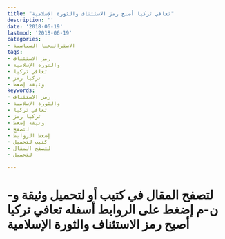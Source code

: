```yaml
---
title: "تعافي تركيا أصبح رمز الاستئناف والثورة الإسلامية"
description: ''
date: '2018-06-19'
lastmod: '2018-06-19'
categories:
- الاستراتيجيا السياسية
tags:
- رمز الاستئناف
- والثورة الإسلامية
- تعافي تركيا
- تركيا رمز
- وثيقة إضغط
keywords:
- رمز الاستئناف
- والثورة الإسلامية
- تعافي تركيا
- تركيا رمز
- وثيقة إضغط
- لتصفح
- إضغط الروابط
- كتيب لتحميل
- لتصفح المقال
- لتحميل

---
```

# **لتصفح المقال في كتيب أو لتحميل وثيقة و-ن-م إضغط على الروابط أسفله** **تعافي تركيا أصبح رمز الاستئناف والثورة الإسلامية**

###
